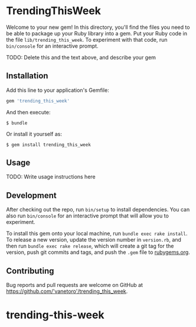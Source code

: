 # TrendingThisWeek

Welcome to your new gem! In this directory, you'll find the files you need to be able to package up your Ruby library into a gem. Put your Ruby code in the file `lib/trending_this_week`. To experiment with that code, run `bin/console` for an interactive prompt.

TODO: Delete this and the text above, and describe your gem

## Installation

Add this line to your application's Gemfile:

```ruby
gem 'trending_this_week'
```

And then execute:

    $ bundle

Or install it yourself as:

    $ gem install trending_this_week

## Usage

TODO: Write usage instructions here

## Development

After checking out the repo, run `bin/setup` to install dependencies. You can also run `bin/console` for an interactive prompt that will allow you to experiment.

To install this gem onto your local machine, run `bundle exec rake install`. To release a new version, update the version number in `version.rb`, and then run `bundle exec rake release`, which will create a git tag for the version, push git commits and tags, and push the `.gem` file to [rubygems.org](https://rubygems.org).

## Contributing

Bug reports and pull requests are welcome on GitHub at https://github.com/'vanetoro'/trending_this_week.
# trending-this-week
